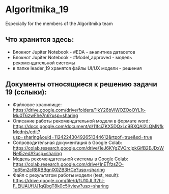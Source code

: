 # Algoritmika_19
Especially for the members of the Algoritmika team

## Что хранится здесь:
* Блокнот Jupiter Notebook - #EDA - аналитика датасетов
* Блокнот Jupiter Notebook - #Model_approved - модель рекомендательной системы
* в папке leader_19 хранятся файлы UI/UX модели - решения

## Документы относящиеся к решению задачи 19 (сслыки):
* Файловое хранилище: https://drive.google.com/drive/folders/1ikY26bVlWOZOoOYL1t-Mu0T6zwFhe7n6?usp=sharing
* Описание работы рекомендательной модели в формате word: https://docs.google.com/document/d/11fciZKX5DQxLc9BXQAI2LQMNfkMednjs/edit?usp=sharing&ouid=112422430492651344612&rtpof=true&sd=true
* Сопроводительная документация в Google Colab: https://colab.research.google.com/drive/1eJ6KYgZVOrcjpkGifB2EJDxWNeI5zedA?usp=sharing
* Модель рекомендательной системы в Google Colab: https://colab.research.google.com/drive/1nETfzsZO-1p65m2cR8RBBqnIX0ZB3HCe?usp=sharing
* Файл с результатом работы модели (test_result): https://drive.google.com/file/d/1U10JL32hl-F_EiUAUfUJ1qQbgT8k0c5l/view?usp=sharing
